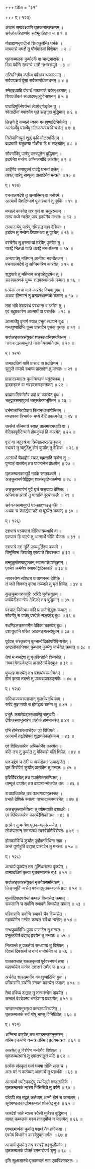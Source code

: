 +++
title = "३१"

+++
प्। १२३)  
  
अथातं सम्प्रवक्ष्यामि घृतकम्बललक्षणम् ।  
सर्वलोकहितार्थाय सर्वभूतहिताय च ॥ १ ॥  
  
गोब्राह्मणनृपादीनां शिताकुर्वन्ति घर्मके ।  
माघमासे मघर्क्षे तु पौर्णमास्यां विशेषतः ॥ २ ॥  
  
घृतकम्बलकं कुर्यादर्के वा चान्द्रमासके ।  
दिवा पर्वणि सम्बन्धे रात्रौ नक्षत्रसंयुते ॥ ३ ॥  
  
तस्मिन्दिवैव कर्तव्यं पर्वसम्बन्धकारणात् ।  
सर्वपापक्षयं पुंसां सर्वकार्मार्थसाधनम् ॥ ४ ॥  
  
स्नेहद्रव्यादि पोषार्थं माघामासे यजेत् क्रमात् ।  
शिवप्रतीकरं साक्षादपमृत्युविनाशनम् ॥ ५ ॥  
  
पादादिमूर्ध्निपर्यन्तं लेपयेद्गोघृतेन तु ।  
श्वेतादीनां गवांश्चैव घृतं सङ्गृह्य बुद्धिमान् ॥ ६ ॥  
  
लिङ्गे द्वे कम्बलं न्यस्य गन्धपुष्पादिभिर्यजेत् ।  
आत्मार्थेषु परार्थेषु गोलकन्यस्य विन्यसेत् ॥ ७ ॥  
  
निरोपाग्नियुतं शुद्धं कृमिकोटरवर्जितम् ।  
ब्रह्मचारि चतुवण्यां गोक्षीरा हि च सङ्ग्रहेत् ॥ ८ ॥  
  
सौवर्णादिषु पात्रेषु वस्त्रपूतेन बुद्धिमान् ।  
हृदयेनैव मन्त्रेण अग्निकर्मादि कारयेत् ॥ ९ ॥  
  
आर्द्रेणैव समायुक्तं यावद्वै घनतां व्रजेत् ।  
तावत् पात्रेषु सम्पूज्य प्रासादेनैव मन्त्रतः ॥ १० ॥  
  
प्। १२४)  
  
पचनालयदेशे तु अन्यस्मिन् वा मनोरमे ।  
आत्मार्थे चैशदिग्भागे पूजास्थानं तु पूर्वके ॥ ११ ॥  
  
मण्डलं कारयेत् तत्र वृत्तं वा चतुरश्रकम् ।  
तस्य मध्ये न्यसेत् पात्रं हृदयेनैव मन्त्रतः ॥ १२ ॥  
  
तस्मादन्येषु पात्रेषु दधिसङ्ग्राह्य देशिकः ।  
हृदयेन तु मन्त्रेण शिवाम्भसा तु पूरयेत् ॥ १३ ॥  
  
वस्त्रेणैव तु हस्ताभ्यां मर्दयेत् पुरुषेण तु ।  
यावद्वै भिन्नतां याति तावद्वै मथनक्रिया ॥ १४ ॥  
  
अन्यपात्रेषु मतिमान् आनीय्य नवनीतकम् ।  
पचनालयदेशे तु अग्निमन्त्रेण कारयेत् ॥ १५ ॥  
  
शुद्धपात्रे तु मतिमान् सङ्ग्रहेद्धृदयेन तु ।  
सहस्रप्रस्थकं मुख्यं शतप्रस्थान्तकं क्रमात् ॥ १६ ॥  
  
प्रत्येकं नवधा मानं कारयेद् विभवानुगम् ।  
अथवा हीनमानं तु दशप्रस्थान्तकं क्रमात् ॥ १७ ॥  
  
तदा भावे दशप्रस्थं प्रस्थान्त व क्रमेण तु ।  
एवं बहुप्रकारेण आत्मार्थे वा परार्थके ॥ १८ ॥  
  
आत्मार्थेषु दृमार्गं स्यात् प्रभूतं स्थापने बुधः ।  
गन्धपुष्पादिभिः पूज्य प्रासादेन पृथक् पृथक् ॥ १९ ॥  
  
सर्वालङ्कारसंयुक्तं शङ्खध्वनिसमन्वितम् ।  
नानावाद्यसमायुक्तं नानागेयसमन्वितम् ॥ २० ॥  
  
प्। १२५)  
  
ग्रामप्रदक्षिणं वापि प्रासादं वा प्रदक्षिणम् ।  
सुगुप्ते मण्डपे स्थाप्य प्रासादेन तु मन्त्रतः ॥ २१ ॥  
  
प्रासादस्याग्रतः कुर्यान्मण्डपं चतुरश्रकम् ।  
द्वादशहस्तं वा नवहस्ताषहस्तकम् ॥ २२ ॥  
  
ब्राह्मणादिक्रमेणैव प्रपां वा कारयेद् बुधः ।  
चतुद्वारसमायुक्तं चतुस्तोरणभूषितम् ॥ २३ ॥  
  
दर्भमालाभिरावेष्ट्य वितानध्वजशोभितम् ।  
मण्डपस्य त्रिभागेकं मध्ये वेदिं प्रकल्पयेत् ॥ २४ ॥  
  
उत्सेथं रत्निमात्रं स्यात् तालमात्रमथापि वा ।  
वेदिकापूर्वदिग्भागे होमकुण्डं हि कारयेत् ॥ २५ ॥  
  
वृत्तं वा चतुरश्रं वा त्रिमेखलारलङ्कृतम् ।  
स्थावरे तु चतुर्दिक्षु होमं कुर्यात् तु देशिकः ॥ २६ ॥  
  
आत्मार्थे चैकहोमं स्याद् ब्रह्मणादि क्रमेण तु ।  
पुण्याहं वाचयेत् तत्र पावमानेन प्रोक्षयेत् ॥ २७ ॥  
  
घृतकम्बलकात्पूर्वे नवके सप्तपञ्चमे ।  
अङ्कुरानर्पयेद्विद्वान् शास्त्रदृष्टेनकर्मणा ॥ २८ ॥  
  
अङ्कुरस्यार्पणं पूर्वे घृतं सङ्ग्राह्य देशिकः ।  
अधिवासनरात्रौ तु पात्राणि पूरयेज्जलैः ॥ २९ ॥  
  
सर्वगन्धसमायुक्तं पञ्चब्रह्मषडङ्गकैः ।  
अथवा च जलद्रोणाघटे वा पूरयेत् क्रमात् ॥ ३० ॥  
  
प्। १२६)  
  
दशपात्रं पञ्चपात्रं त्रीणिपात्रमथापि वा ।  
एकपात्रं हि चाल्पे तु आत्मार्थे त्रीणि चैकतः ॥ ३१ ॥  
  
दशपात्रे दशं मूर्तिं पञ्चमूर्तिश्च पञ्चमे ।  
त्रिमूर्तिश्च त्रिपात्रेषु एकपात्रे शिवस्तथा ॥ ३२ ॥  
  
तन्तुकूर्चसमायुक्तान् सवस्त्रान्नेयसंयुतान् ।  
एवमेव क्रमेणैव स्थापयेद्वेदिकाबहि ॥ ३३ ॥  
  
नववस्त्रेण संवेष्ट्य पात्राणमस्य देशिके ।  
तं जले शिववत् कृत्वा तज्जले तु घृतं क्षिपेत् ॥ ३४ ॥  
  
कुङ्कुमागरुकर्पूरैः अरिदै चूर्णसंयुतम् ।  
कर्षयेदीशमन्त्रेण देशिको तत्र बुद्धिमान् ॥ ३५ ॥  
  
पश्चात् पिर्णत्वमायादि प्रासादेनोद्धृतः क्रमात् ।  
सौवर्णेषु च पात्रेषु प्रत्येकं सङ्ग्रहेद् बुधः ॥ ३६ ॥  
  
स्थण्डिलक्रममार्गेण वेदिकां कारयेद् बुधः ।  
दशायुधानि परितः अष्टमङ्गलसंयुतम् ॥ ३७ ॥  
  
पूर्ववत् संस्कृतान् कुम्भान्वेदिकोपरिविन्यसेत् ।  
अष्टलोकाधिपान् कुम्भान् कुम्भेषु चार्चयेत् क्रमात् ॥ ३८ ॥  
  
तेषां मध्यमदेश तु घृतपिण्डानि विन्यसेत् ।  
नववस्त्रेणसंवेष्ट्या प्रासादेनर्चयेद्बुधः ॥ ३९ ॥  
  
पुण्याहं वाचयेत् तत्र ब्रह्मघोषसमन्वितम् ।  
होमं कृत्वा तदन्ते तु पञ्चब्रह्मषडङ्गकैः ॥ ४० ॥  
  
प्। १२७)  
  
समिधाज्यचरुलाजान् गुलक्षीरदधिर्यवम् ।  
सर्षपं मुद्गमाषौ च होमद्रव्यं क्रमेण तु ॥ ४१ ॥  
  
प्रभूतैः कबलेयद्यत्स्थावरेषु चतुष्वपि ।  
देशिकस्यानुसारेण प्रत्येकं होममाचरेत् ॥ ४२ ॥  
  
एभि होमेरशक्तश्चेद्देक एव विधियते ।  
आत्मार्थे तद्वदेवोक्तं शूद्राणमेकहोमकम् ॥ ४३ ॥  
  
एवं विधिप्रकारेण अच्चितेनैव कारयेत् ।  
बलिं तत्र तु कुर्यात् तु वेदिबाह्ये बलिं क्षिपेत् ॥ ४४ ॥  
  
पाश्चाद्देवं च देवीं च अर्चनोक्तं क्रमाद्यजेत् ।  
घृतं शिरोर्पणं कुर्यात् प्रासादेन तु मन्त्रतः ॥ ४५ ॥  
  
हविर्न्निवेदयेत् तत्र उपदंशैस्समन्वितम् ।  
ताम्बूलं दापयेत् तत्र ब्राह्मणान्भोजयेत् ततः ॥ ४६ ॥  
  
रात्रावधिवसेत् तत्र पञ्चगव्यामृतेस्सह ।  
प्रभाते देशिकं स्नात्वा पश्चाद्यजनमारभेत् ॥ ४७ ॥  
  
अलङ्कृत्यार्चयित्वा तु व्योमव्यापि दशाक्षरैः ।  
एवं विधिप्रकारेण कारयेद्देशिकोत्तमः ॥ ४८ ॥  
  
हृदयेन तु मन्त्रेण घृतकम्बलकं यजेत् ।  
लोकपालान् समभ्यर्च्य स्वस्वैर्न्नामैविशेषतः ॥ ४९ ॥  
  
होमकर्मविधिं कुर्यात् पूर्वोक्तविधिना सहा ।  
अन्ते पूर्णाहुतिं दद्यात् प्रासादेन तु मन्त्रतः ॥ ५० ॥  
  
प्। १२८)  
  
आचार्य पूजयेत् तत्र मूर्त्तिधाराश्च पूजयेत् ।  
ग्रामप्रदक्षिणं कृत्वा घृतकम्बलकं बुधः ॥ ५१ ॥  
  
सर्वालङ्कारसंयुक्तं नृत्तगेयसमन्वितम् ।  
लिङ्गमूर्तिं न्यसेत् पश्चाद्घृतकम्बलकं हृदा ॥ ५२ ॥  
  
मूर्ध्नादिपादपर्यन्तं कम्बलं विन्यसेत् क्रमात् ।  
सकलानि च सर्वाणि स्थापने विन्यसेत् क्रमात् ॥ ५३ ॥  
  
परिवाराणि सर्वाणि स्थावरे चैव विन्यसेत् ।  
महाव्योमेन मन्त्रेण कम्बलं सर्वथा न्यसेत् ॥ ५४ ॥  
  
गन्धपुष्पादिभिः पूज्य प्रासादेन तु मन्त्रतः ।  
प्रभूतहविषं दद्याद् हृदयेन तु मन्त्रतः ॥ ५५ ॥  
  
नित्यान्ते तु प्रकर्तव्यं सन्ध्यायां तु विशेषतः ।  
दिवसं दिवसार्थं च यामं यामार्थमेव च ॥ ५६ ॥  
  
पातकश्चात् बकङ्कृत्वा पूर्ववस्नपनं तथा ।  
महाव्योमेन मन्त्रेण दशाक्षरं तथैव च ॥ ५७ ॥  
  
अर्चयेत् शास्त्रमार्गेण गन्धपुष्पादिभिः बुधः ।  
परिवाराणि सर्वाणि स्नपनं कारयेत् क्रमात् ॥ ५८ ॥  
  
तेषां हविष्यं दद्यात् तु तन्त्रमन्त्रेण दापयेत् ।  
कम्बलं देवदेवस्य चण्डेशाय प्रदापयेत् ॥ ५१ ॥  
  
चण्डमन्त्रमनुस्मृत्य कम्बलपरित्यजेत् ।  
घृतकम्बलकं सर्वं गोषु चाप्सु विनिक्षिपेत् ॥ ६० ॥  
  
प्। १२९)  
  
अग्निना दाहयेत् तत्र चण्डमन्त्रमनुस्मरन् ।  
यस्मिन् कर्मणि यन्मत्रं तस्मिन् हृदयमन्त्रतः ॥ ६१ ॥  
  
कारयेत् तु विशेषेण मन्त्रेणैव विशेषतः ।  
घृतकम्बलमात्रे तु एकरात्राद्धृतं यदि ॥ ६२ ॥  
  
प्रत्येकं संस्कृतं गव्यं घमषा त्रीणि सप्त च ।  
अतः परं न कर्तव्यम् आत्मार्थे तु परार्थके ॥ ६३ ॥  
  
आत्मार्थे स्पटिकाद्येषु स्थण्डिले मण्डलादिके ।  
घृतकम्बलकं न्यस्य भित्तिचित्रे तु दर्पणे ॥ ६४ ॥  
  
पठेऽपि तत् तद्वत् कर्तव्यम् अग्नौ होमं च कम्बलम् ।  
सूर्यमण्डलकाद्योमकम्बलं शोधयेद् बुधः ॥ ६५ ॥  
  
जलदेशे जले न्यस्य स्वैस्वै मूलैश्च बुद्धिमान् ।  
यावत् कम्बलकं यस्य तावद्बीजं न चालयेत् ॥ ६६ ॥  
  
एवमात्मार्थकं कुर्यात् परार्थं नैव तत्क्रिया ।  
एवमेव विधानेन कारयेदुक्तमार्गतः ॥ ६७ ॥  
  
आचार्यं पूजयेत् तत्र वस्त्रहेमाङ्गुलीयकैः ।  
घृतकम्बलकं प्रोक्तं दमनारोपणं शृणु ॥ ६८ ॥  
  
इति सूक्ष्मशास्त्रे घृतकम्बलं नाम एकत्रिंशत्पटलः ॥   
